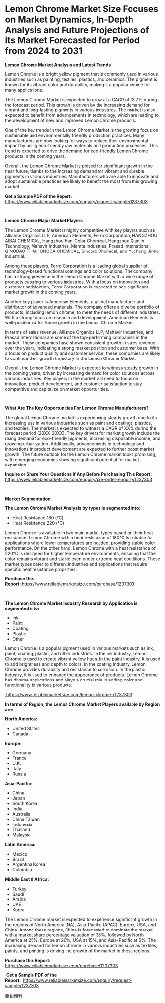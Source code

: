 <p><h1>Lemon Chrome Market Size Focuses on Market Dynamics, In-Depth Analysis and Future Projections of its Market Forecasted for Period from 2024 to 2031</h1></p><p><strong>Lemon Chrome Market Analysis and Latest Trends</strong></p>
<p><p>Lemon Chrome is a bright yellow pigment that is commonly used in various industries such as painting, textiles, plastics, and ceramics. The pigment is known for its vibrant color and durability, making it a popular choice for many applications.</p><p>The Lemon Chrome Market is expected to grow at a CAGR of 13.7% during the forecast period. This growth is driven by the increasing demand for vibrant and long-lasting pigments in various industries. The market is also expected to benefit from advancements in technology, which are leading to the development of new and improved Lemon Chrome products.</p><p>One of the key trends in the Lemon Chrome Market is the growing focus on sustainable and environmentally friendly production practices. Many manufacturers are now looking for ways to reduce their environmental impact by using eco-friendly raw materials and production processes. This trend is expected to drive the demand for eco-friendly Lemon Chrome products in the coming years.</p><p>Overall, the Lemon Chrome Market is poised for significant growth in the near future, thanks to the increasing demand for vibrant and durable pigments in various industries. Manufacturers who are able to innovate and adopt sustainable practices are likely to benefit the most from this growing market.</p></p>
<p><strong>Get a Sample PDF of the Report:&nbsp;</strong> <a href="https://www.reliablemarketsize.com/enquiry/request-sample/1237303">https://www.reliablemarketsize.com/enquiry/request-sample/1237303</a></p>
<p>&nbsp;</p>
<p><strong>Lemon Chrome Major Market Players</strong></p>
<p><p>The Lemon Chrome Market is highly competitive with key players such as Alliance Organics LLP, American Elements, Ferro Corporation, HANGZHOU AIBAI CHEMICAL, Hangzhou Han-Color Chemical, Hangzhou Qianjin Technology, Mahavir Industries, Mamta Industries, Prasad International, QINGDAO THAIHONGDA CHEMICAL, Sincere Chemical, and Yucheng Jinhe Industrial.</p><p>Among these players, Ferro Corporation is a leading global supplier of technology-based functional coatings and color solutions. The company has a strong presence in the Lemon Chrome Market with a wide range of products catering to various industries. With a focus on innovation and customer satisfaction, Ferro Corporation is expected to see significant market growth in the coming years.</p><p>Another key player is American Elements, a global manufacturer and distributor of advanced materials. The company offers a diverse portfolio of products, including lemon chrome, to meet the needs of different industries. With a strong focus on research and development, American Elements is well-positioned for future growth in the Lemon Chrome Market.</p><p>In terms of sales revenue, Alliance Organics LLP, Mahavir Industries, and Prasad International are some of the top-performing companies in the market. These companies have shown consistent growth in sales revenue over the years, indicating a strong market position and customer base. With a focus on product quality and customer service, these companies are likely to continue their growth trajectory in the Lemon Chrome Market.</p><p>Overall, the Lemon Chrome Market is expected to witness steady growth in the coming years, driven by increasing demand for color solutions across various industries. Key players in the market will need to focus on innovation, product development, and customer satisfaction to stay competitive and capitalize on market opportunities.</p></p>
<p>&nbsp;</p>
<p><strong>What Are The Key Opportunities For Lemon Chrome Manufacturers?</strong></p>
<p><p>The global Lemon Chrome market is experiencing steady growth due to its increasing use in various industries such as paint and coatings, plastics, and textiles. The market is expected to witness a CAGR of XX% during the forecast period (20XX-20XX). The key drivers for market growth include the rising demand for eco-friendly pigments, increasing disposable income, and growing urbanization. Additionally, advancements in technology and innovations in product development are expected to further boost market growth. The future outlook for the Lemon Chrome market looks promising, with emerging economies showing significant potential for market expansion.</p></p>
<p><strong>Inquire or Share Your Questions If Any Before Purchasing This Report:</strong> <a href="https://www.reliablemarketsize.com/enquiry/pre-order-enquiry/1237303">https://www.reliablemarketsize.com/enquiry/pre-order-enquiry/1237303</a></p>
<p>&nbsp;</p>
<p><strong>Market Segmentation</strong></p>
<p><strong>The Lemon Chrome Market Analysis by types is segmented into:</strong></p>
<p><ul><li>Heat Resistance 180 (°C)</li><li>Heat Resistance 220 (°C)</li></ul></p>
<p><p>Lemon Chrome is available in two main market types based on their heat resistance. Lemon Chrome with a heat resistance of 180°C is suitable for applications where lower temperatures are needed, providing stable color performance. On the other hand, Lemon Chrome with a heat resistance of 220°C is designed for higher temperature environments, ensuring that the color remains vibrant and stable even under extreme heat conditions. These market types cater to different industries and applications that require specific heat resistance properties.</p></p>
<p><strong>Purchase this Report:&nbsp;</strong><a href="https://www.reliablemarketsize.com/purchase/1237303">https://www.reliablemarketsize.com/purchase/1237303</a></p>
<p>&nbsp;</p>
<p><strong>The Lemon Chrome Market Industry Research by Application is segmented into:</strong></p>
<p><ul><li>Ink</li><li>Paint</li><li>Coating</li><li>Plastic</li><li>Other</li></ul></p>
<p><p>Lemon Chrome is a popular pigment used in various markets such as ink, paint, coating, plastic, and other industries. In the ink industry, Lemon Chrome is used to create vibrant yellow hues. In the paint industry, it is used to add brightness and depth to colors. In the coating industry, Lemon Chrome provides durability and resistance to corrosion. In the plastic industry, it is used to enhance the appearance of products. Lemon Chrome has diverse applications and plays a crucial role in adding color and functionality to various products.</p></p>
<p><a href="https://www.reliablemarketsize.com/lemon-chrome-r1237303">&nbsp;https://www.reliablemarketsize.com/lemon-chrome-r1237303</a></p>
<p><strong>In terms of Region, the Lemon Chrome Market Players available by Region are:</strong></p>
<p>
    <p> <strong> North America: </strong>
        <ul>
            <li>United States</li>
            <li>Canada</li>
        </ul>
        </p> 
    <p> <strong> Europe: </strong>
        <ul>
            <li>Germany</li>
            <li>France</li>
            <li>U.K.</li>
            <li>Italy</li>
            <li>Russia</li>
        </ul>
        </p> 
    <p> <strong> Asia-Pacific: </strong>
        <ul>
            <li>China</li>
            <li>Japan</li>
            <li>South Korea</li>
            <li>India</li>
            <li>Australia</li>
            <li>China Taiwan</li>
            <li>Indonesia</li>
            <li>Thailand</li>
            <li>Malaysia</li>
        </ul>
        </p> 
    <p> <strong> Latin America: </strong>
        <ul>
            <li>Mexico</li>
            <li>Brazil</li>
            <li>Argentina Korea</li>
            <li>Colombia</li>
        </ul>
        </p> 
    <p> <strong> Middle East & Africa: </strong>
        <ul>
            <li>Turkey</li>
            <li>Saudi</li>
            <li>Arabia</li>
            <li>UAE</li>
            <li>Korea</li>
        </ul>
    </p>
    </p>
<p><p>The Lemon Chrome market is expected to experience significant growth in the regions of North America (NA), Asia-Pacific (APAC), Europe, USA, and China. Among these regions, China is forecasted to dominate the market with a market share percentage valuation of 35%, followed by North America at 25%, Europe at 20%, USA at 15%, and Asia-Pacific at 5%. The increasing demand for lemon chrome in various industries such as textiles, paints, and printing is driving the growth of the market in these regions.</p></p>
<p><strong>Purchase this Report: </strong><a href="https://www.reliablemarketsize.com/purchase/1237303">https://www.reliablemarketsize.com/purchase/1237303</a></p>
<p>&nbsp;<strong>Get a Sample PDF of the Report:&nbsp;&nbsp;</strong><a href="https://www.reliablemarketsize.com/enquiry/request-sample/1237303">https://www.reliablemarketsize.com/enquiry/request-sample/1237303</a></p>
<p><strong></strong></p>
<p><p><a href="https://github.com/zjkmgcs938405/Market-Research-Report-List-3/blob/main/86226433671.md">亜鉛顔料</a></p></p>